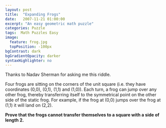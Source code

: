 ```yaml
---
layout: post
title:  "Expanding Frogs"
date:   2007-11-21 01:00:00
excerpt: "An easy geometric math puzzle"
categories: Puzzle
tags:  Math Puzzles Easy
image:
  feature: frog.jpg
  topPosition: -100px
bgContrast: dark
bgGradientOpacity: darker
syntaxHighlighter: no
---
```

Thanks to Nadav Sherman for asking me this riddle.

Four frogs are sitting on the corners of the unit square (i.e. they have coordinates (0,0), (0,1), (1,1) and (1,0)). Each turn, a frog can jump over any other frog, thereby transferring itself to the symmetrical point on the other side of the static frog. For example, if the frog at (0,0) jumps over the frog at (1,1) it will land on (2,2).

**Prove that the frogs cannot transfer themselves to a square with a side of length 2.**
